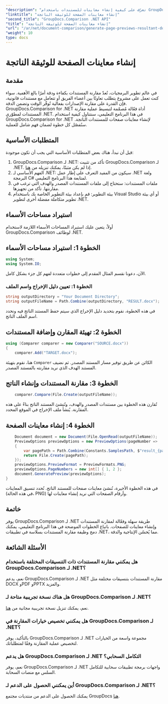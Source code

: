 ```yaml
---
"description": "تعرّف على كيفية إنشاء معاينات للمستندات باستخدام GroupDocs.Comparison لـ .NET. قارن المستندات بكفاءة ودقة."
"linktitle": "إنشاء معاينات الصفحة للوثيقة الناتجة"
"second_title": "GroupDocs.Comparison .NET API"
"title": "إنشاء معاينات الصفحة للوثيقة الناتجة"
"url": "/ar/net/document-comparison/generate-page-previews-resultant-document/"
"weight": 10
type: docs
---
```

# إنشاء معاينات الصفحة للوثيقة الناتجة

## مقدمة
في عالم تطوير البرمجيات، تُعدّ مقارنة المستندات بكفاءة ودقة أمرًا بالغ الأهمية. سواء كنت تعمل على مشروع يتطلب تعاونًا بين أعضاء الفريق أو تتعامل مع مستندات قانونية، فإن القدرة على مقارنة الإصدارات بفعالية تُوفّر الوقت وتضمن الدقة. GroupDocs.Comparison for .NET أداة فعّالة مُصمّمة لتبسيط عملية مقارنة المستندات لمطوّري .NET. في هذا البرنامج التعليمي، سنتناول كيفية استخدام GroupDocs.Comparison for .NET لإنشاء معاينات صفحات للمستندات الناتجة. سنُفصّل كل خطوة لضمان فهم شامل للعملية.
## المتطلبات الأساسية
قبل أن نبدأ، هناك بعض المتطلبات الأساسية التي يجب أن تكون موجودة:
1. GroupDocs.Comparison لـ .NET: تأكد من تثبيت GroupDocs.Comparison لـ .NET. إذا لم يكن مثبتًا، يمكنك تنزيله من [هنا](https://releases.groupdocs.com/comparison/net/).
2. الفهم الأساسي لـ .NET: سيكون من المفيد التعرف على إطار عمل .NET ولغة البرمجة C# لمتابعة هذا البرنامج التعليمي.
3. ملفات المستندات: ستحتاج إلى ملفات المستندات المصدر والهدف التي ترغب في مقارنتها. تأكد من تجهيزها.
4. بيئة التطوير: قم بإعداد بيئة التطوير الخاصة بك باستخدام Visual Studio أو أي بيئة تطوير متكاملة مفضلة أخرى لتطوير .NET.

## استيراد مساحات الأسماء
أولاً، يتعين عليك استيراد المساحات الأسماء اللازمة لاستخدام GroupDocs.Comparison لوظائف .NET.
## الخطوة 1: استيراد مساحات الأسماء
```csharp
using System;
using System.IO;
```
الآن، دعونا نقسم المثال المقدم إلى خطوات متعددة لفهم كل جزء بشكل كامل.
### الخطوة 1: تعيين دليل الإخراج واسم الملف
```csharp
string outputDirectory = "Your Document Directory";
string outputFileName = Path.Combine(outputDirectory, "RESULT.docx");
```
في هذه الخطوة، نقوم بتحديد دليل الإخراج الذي سيتم حفظ المستند الناتج فيه ونحدد اسم الملف الناتج.
## الخطوة 2: تهيئة المقارن وإضافة المستندات
```csharp
using (Comparer comparer = new Comparer("SOURCE.docx"))
{
    comparer.Add("TARGET.docx");
```
هنا، نقوم بتهيئة `Comparer` الكائن عن طريق توفير مسار المستند المصدر. ثم نضيف المستند الهدف الذي نريد مقارنته بالمستند المصدر.
## الخطوة 3: مقارنة المستندات وإنشاء الناتج
```csharp
    comparer.Compare(File.Create(outputFileName));
```
تُقارن هذه الخطوة بين مستندات المصدر والهدف، وتُنشئ المستند الناتج بناءً على هذه المقارنة. يُنشأ ملف الإخراج في الموقع المحدد.
## الخطوة 4: إنشاء معاينات الصفحة
```csharp
    Document document = new Document(File.OpenRead(outputFileName));
    PreviewOptions previewOptions = new PreviewOptions(pageNumber =>
    {
        var pagePath = Path.Combine(Constants.SamplesPath, $"result_{pageNumber}.png");
        return File.Create(pagePath);
    });
    previewOptions.PreviewFormat = PreviewFormats.PNG;
    previewOptions.PageNumbers = new int[] { 1, 2 };
    document.GeneratePreview(previewOptions);
}
```
في هذه الخطوة الأخيرة، نُنشئ معاينات صفحات للمستند الناتج. نُحدد تنسيق المعاينات (في هذه الحالة، PNG) وأرقام الصفحات التي نريد إنشاء معاينات لها.

## خاتمة
يوفر GroupDocs.Comparison لـ .NET طريقة سهلة وفعّالة لمقارنة المستندات وإنشاء معاينات للصفحات. باتباع الخطوات الموضحة في هذا البرنامج التعليمي، يمكنك دمج وظيفة مقارنة المستندات بسلاسة في تطبيقات .NET، مما يُحسّن الإنتاجية والدقة.
## الأسئلة الشائعة
### هل يمكنني مقارنة المستندات ذات التنسيقات المختلفة باستخدام GroupDocs.Comparison لـ .NET؟
نعم، يدعم GroupDocs.Comparison لـ .NET مقارنة المستندات بتنسيقات مختلفة مثل DOCX وPDF وPPTX والمزيد.
### هل هناك نسخة تجريبية متاحة لـ GroupDocs.Comparison لـ .NET؟
نعم، يمكنك تنزيل نسخة تجريبية مجانية من [هنا](https://releases.groupdocs.com/).
### هل يمكنني تخصيص خيارات المقارنة في GroupDocs.Comparison لـ .NET؟
بالتأكيد، يوفر GroupDocs.Comparison لـ .NET مجموعة واسعة من الخيارات لتخصيص عملية المقارنة وفقًا لمتطلباتك.
### هل يدعم GroupDocs.Comparison لـ .NET التكامل السحابي؟
نعم، يوفر GroupDocs.Comparison لـ .NET واجهات برمجة تطبيقات سحابية للتكامل السلس مع منصات السحابة.
### أين يمكنني الحصول على الدعم لـ GroupDocs.Comparison لـ .NET؟
يمكنك الحصول على الدعم من منتديات مجتمع GroupDocs [هنا](https://forum.groupdocs.com/c/comparison/12).